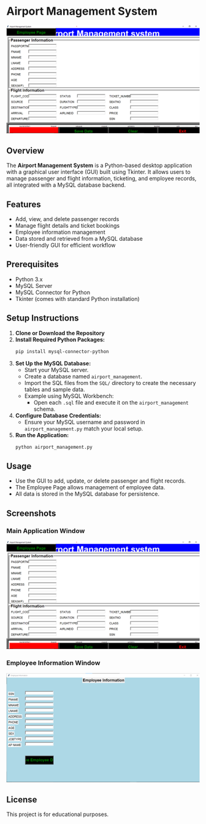 # Airport Management System

![Screenshot](screenshot.png)

## Overview
The **Airport Management System** is a Python-based desktop application with a graphical user interface (GUI) built using Tkinter. It allows users to manage passenger and flight information, ticketing, and employee records, all integrated with a MySQL database backend.

## Features
- Add, view, and delete passenger records
- Manage flight details and ticket bookings
- Employee information management
- Data stored and retrieved from a MySQL database
- User-friendly GUI for efficient workflow

## Prerequisites
- Python 3.x
- MySQL Server
- MySQL Connector for Python
- Tkinter (comes with standard Python installation)

## Setup Instructions
1. **Clone or Download the Repository**
2. **Install Required Python Packages:**
   ```sh
   pip install mysql-connector-python
   ```
3. **Set Up the MySQL Database:**
   - Start your MySQL server.
   - Create a database named `airport_management`.
   - Import the SQL files from the `SQL/` directory to create the necessary tables and sample data.
   - Example using MySQL Workbench:
     - Open each `.sql` file and execute it on the `airport_management` schema.
4. **Configure Database Credentials:**
   - Ensure your MySQL username and password in `airport_management.py` match your local setup.
5. **Run the Application:**
   ```sh
   python airport_management.py
   ```

## Usage
- Use the GUI to add, update, or delete passenger and flight records.
- The Employee Page allows management of employee data.
- All data is stored in the MySQL database for persistence.

## Screenshots

### Main Application Window
![Application Screenshot](screenshot.png)

### Employee Information Window
![Employee Information Screenshot](employee_screenshot.png)

## License
This project is for educational purposes.
